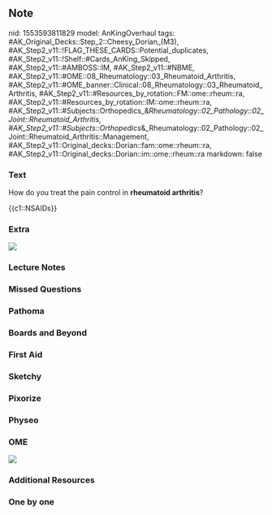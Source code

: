 ## Note
nid: 1553593811829
model: AnKingOverhaul
tags: #AK_Original_Decks::Step_2::Cheesy_Dorian_(M3), #AK_Step2_v11::!FLAG_THESE_CARDS::Potential_duplicates, #AK_Step2_v11::!Shelf::#Cards_AnKing_Skipped, #AK_Step2_v11::#AMBOSS::IM, #AK_Step2_v11::#NBME, #AK_Step2_v11::#OME::08_Rheumatology::03_Rheumatoid_Arthritis, #AK_Step2_v11::#OME_banner::Clinical::08_Rheumatology::03_Rheumatoid_Arthritis, #AK_Step2_v11::#Resources_by_rotation::FM::ome::rheum::ra, #AK_Step2_v11::#Resources_by_rotation::IM::ome::rheum::ra, #AK_Step2_v11::#Subjects::Orthopedics_&_Rheumatology::02_Pathology::02_Joint::Rheumatoid_Arthritis, #AK_Step2_v11::#Subjects::Orthopedics_&_Rheumatology::02_Pathology::02_Joint::Rheumatoid_Arthritis::Management, #AK_Step2_v11::Original_decks::Dorian::fam::ome::rheum::ra, #AK_Step2_v11::Original_decks::Dorian::im::ome::rheum::ra
markdown: false

### Text
How do you treat the pain control in <b>rheumatoid arthritis</b>?
<div>
  {{c1::NSAIDs}}
</div>

### Extra
<img src="paste-10831907520844.jpg">

### Lecture Notes


### Missed Questions


### Pathoma


### Boards and Beyond


### First Aid


### Sketchy


### Pixorize


### Physeo


### OME
<div class="ome-widget">
  <a href=
  "https://onlinemeded.org/spa/rheumatology/rheumatoid-arthritis/acquire?ref=anki">
  <img src="_OME_AnkiFlashcards_Lesson_3.png"></a>
</div>

### Additional Resources


### One by one

